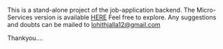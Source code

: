 This is a stand-alone project of the job-application backend.
The Micro-Services version is available [HERE](https://github.com/lohith-jalla/Job-App-Microservices)
Feel free to explore.
Any suggestions and doubts can be mailed to lohithjalla12@gmail.com

Thankyou....
